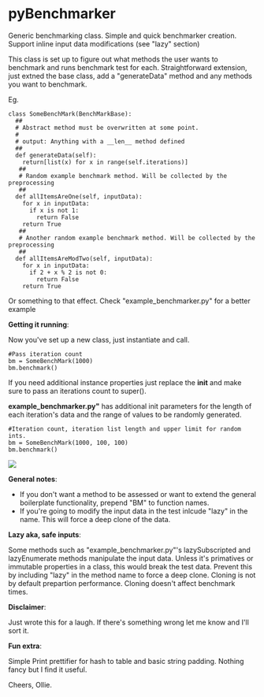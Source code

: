 # pyBenchmarker
Generic benchmarking class. Simple and quick benchmarker creation. Support inline input data modifications (see "lazy" section)

This class is set up to figure out what methods the user wants to benchmark and runs benchmark test for each. Straightforward extension, just extned the base class, add a "generateData" method and any methods you want to benchmark.


Eg.

```
class SomeBenchMark(BenchMarkBase):
  ##
  # Abstract method must be overwritten at some point.
  #
  # output: Anything with a __len__ method defined
  ##
  def generateData(self):
    return[list(x) for x in range(self.iterations)]
   ##
   # Random example benchmark method. Will be collected by the preprocessing
   ##
  def allItemsAreOne(self, inputData):
    for x in inputData:
      if x is not 1:
        return False
    return True
   ##
   # Another random example benchmark method. Will be collected by the preprocessing
   ##
  def allItemsAreModTwo(self, inputData):
    for x in inputData:
      if 2 + x % 2 is not 0:
        return False
    return True
```
Or something to that effect. Check "example_benchmarker.py" for a better example

**Getting it running**:

Now you've set up a new class, just instantiate and call.

```
#Pass iteration count
bm = SomeBenchMark(1000)
bm.benchmark()
```

If you need additional instance properties just replace the __init__ and make sure to pass an iterations count to super().

**example_benchmarker.py"** has additional init parameters for the length of each iteration's data and the range of values to be randomly generated.

```
#Iteration count, iteration list length and upper limit for random ints.
bm = SomeBenchMark(1000, 100, 100)
bm.benchmark()
```
<img src='https://i.imgur.com/9uNX00S.png'>


**General notes**:

- If you don't want a method to be assessed or want to extend the general boilerplate functionality, prepend "BM" to function names.
- If you're going to modify the input data in the test inlcude "lazy" in the name. This will force a deep clone of the data.

**Lazy aka, safe inputs**:

Some methods such as "example_benchmarker.py"'s lazySubscripted and lazyEnumerate methods manipulate the input data. Unless it's primatives or immutable properties in a class, this would break the test data. Prevent this by including "lazy" in the method name to force a deep clone. Cloning is not by default prepartion performance. Cloning doesn't affect benchmark times.

**Disclaimer**:

Just wrote this for a laugh. If there's something wrong let me know and I'll sort it.

**Fun extra**:

Simple Print prettifier for hash to table and basic string padding. Nothing fancy but I find it useful.

Cheers,
Ollie.
